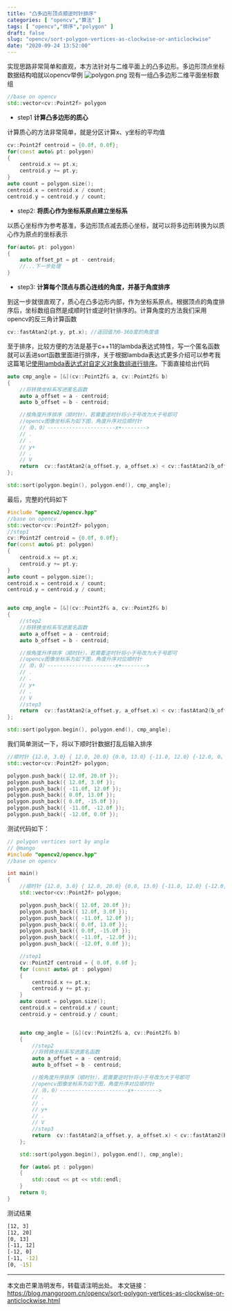 ```yaml
---
title: "凸多边形顶点顺逆时针排序"
categories: [ "opencv","算法" ]
tags: [ "opencv","排序","polygon" ]
draft: false
slug: "opencv/sort-polygon-vertices-as-clockwise-or-anticlockwise"
date: "2020-09-24 13:52:00"
---
```


实现思路非常简单和直观，本方法针对与二维平面上的凸多边形。多边形顶点坐标数据结构咱就以opencv举例
![polygon.png][1]
现有一组凸多边形二维平面坐标数组

```cpp
//base on opencv
std::vector<cv::Point2f> polygon
```

- step1 **计算凸多边形的质心**

计算质心的方法非常简单，就是分区计算x、y坐标的平均值

```cpp
cv::Point2f centroid = {0.0f, 0.0f};
for(const auto& pt: polygon)
{
    centroid.x += pt.x;
    centroid.y += pt.y;
}
auto count = polygon.size();
centroid.x = centroid.x / count;
centroid.y = centroid.y / count;
```

- step2: **将质心作为坐标系原点建立坐标系**

以质心坐标作为参考基准，多边形顶点减去质心坐标，就可以将多边形转换为以质心作为原点的坐标表示

```cpp
for(auto& pt: polygon)
{
    auto offset_pt = pt - centroid;
    //...下一步处理
}
```
- step3: **计算每个顶点与质心连线的角度，并基于角度排序**

到这一步就很直观了，质心在凸多边形内部，作为坐标系原点。根据顶点的角度排序后，坐标数组自然是成顺时针或逆时针排序的。计算角度的方法我们采用opencv的反三角计算函数

```cpp
cv::fastAtan2(pt.y, pt.x); //返回值为0-360度的角度值
```
至于排序，比较方便的方法是基于c++11的lambda表达式特性，写一个匿名函数就可以丢进sort函数里面进行排序，关于根据lambda表达式更多介绍可以参考我这篇笔记[使用lambda表达式对自定义对象数组进行排序](https://mangoroom.cn/cpp/use-lambda-to-sort-custom-object-array.html)。下面直接给出代码

```cpp
auto cmp_angle = [&](cv::Point2f& a, cv::Point2f& b)
{
    //将转换坐标系写进匿名函数
    auto a_offset = a - centroid;
    auto b_offset = b - centroid;

    //按角度升序排序（顺时针），若需要逆时针将小于号改为大于号即可
    //opencv图像坐标系为如下图，角度升序对应顺时针
    //（0，0）----------------------x+-------->
    // .
    // .
    // y+
    // .
    // V
    return  cv::fastAtan2(a_offset.y, a_offset.x) < cv::fastAtan2(b_offset.y, b_offset.x);
};

std::sort(polygon.begin(), polygon.end(), cmp_angle);
```
最后，完整的代码如下

```cpp
#include "opencv2/opencv.hpp"
//base on opencv
std::vector<cv::Point2f> polygon;
//step1
cv::Point2f centroid = {0.0f, 0.0f};
for(const auto& pt: polygon)
{
    centroid.x += pt.x;
    centroid.y += pt.y;
}
auto count = polygon.size();
centroid.x = centroid.x / count;
centroid.y = centroid.y / count;


auto cmp_angle = [&](cv::Point2f& a, cv::Point2f& b)
{
    //step2
    //将转换坐标系写进匿名函数
    auto a_offset = a - centroid;
    auto b_offset = b - centroid;

    //按角度升序排序（顺时针），若需要逆时针将小于号改为大于号即可
    //opencv图像坐标系为如下图，角度升序对应顺时针
    //（0，0）----------------------x+-------->
    // .
    // .
    // y+
    // .
    // V
    //step3
    return  cv::fastAtan2(a_offset.y, a_offset.x) < cv::fastAtan2(b_offset.y, b_offset.x);
};

std::sort(polygon.begin(), polygon.end(), cmp_angle);
```

我们简单测试一下，将以下顺时针数据打乱后输入排序

```cpp
//顺时针 {12.0, 3.0} { 12.0, 20.0} {0.0, 13.0} {-11.0, 12.0} {-12.0, 0。0} {-11.0, -12.0} {0.0, -15.0}
std::vector<cv::Point2f> polygon;

polygon.push_back({ 12.0f, 20.0f });
polygon.push_back({ 12.0f, 3.0f });
polygon.push_back({ -11.0f, 12.0f });
polygon.push_back({ 0.0f, 13.0f });
polygon.push_back({ 0.0f, -15.0f });
polygon.push_back({ -11.0f, -12.0f });
polygon.push_back({ -12.0f, 0.0f });
```

测试代码如下：

```cpp
// polygon vertices sort by angle
// @mango
#include "opencv2/opencv.hpp"
//base on opencv

int main()
{ 
	//顺时针 {12.0, 3.0} { 12.0, 20.0} {0.0, 13.0} {-11.0, 12.0} {-12.0, 0。0} {-11.0, -12.0} {0.0, -15.0}
	std::vector<cv::Point2f> polygon;

	polygon.push_back({ 12.0f, 20.0f });
	polygon.push_back({ 12.0f, 3.0f });
	polygon.push_back({ -11.0f, 12.0f });
	polygon.push_back({ 0.0f, 13.0f });
	polygon.push_back({ 0.0f, -15.0f });
	polygon.push_back({ -11.0f, -12.0f });
	polygon.push_back({ -12.0f, 0.0f });

	//step1
	cv::Point2f centroid = { 0.0f, 0.0f };
	for (const auto& pt : polygon)
	{
		centroid.x += pt.x;
		centroid.y += pt.y;
	}
	auto count = polygon.size();
	centroid.x = centroid.x / count;
	centroid.y = centroid.y / count;


	auto cmp_angle = [&](cv::Point2f& a, cv::Point2f& b)
	{
		//step2
		//将转换坐标系写进匿名函数
		auto a_offset = a - centroid;
		auto b_offset = b - centroid;

		//按角度升序排序（顺时针），若需要逆时针将小于号改为大于号即可
		//opencv图像坐标系为如下图，角度升序对应顺时针
		//（0，0）----------------------x+-------->
		// .
		// .
		// y+
		// .
		// V
		//step3
		return  cv::fastAtan2(a_offset.y, a_offset.x) < cv::fastAtan2(b_offset.y, b_offset.x);
	};

	std::sort(polygon.begin(), polygon.end(), cmp_angle);

	for (auto& pt : polygon)
	{
		std::cout << pt << std::endl;
	}
	return 0;
}
```

测试结果

```bash
[12, 3]
[12, 20]
[0, 13]
[-11, 12]
[-12, 0]
[-11, -12]
[0, -15]
```

--------

本文由芒果浩明发布，转载请注明出处。
本文链接：https://blog.mangoroom.cn/opencv/sort-polygon-vertices-as-clockwise-or-anticlockwise.html

  [1]: https://mango-blog-1255355814.cos.ap-guangzhou.myqcloud.com//polygon-vertices.png